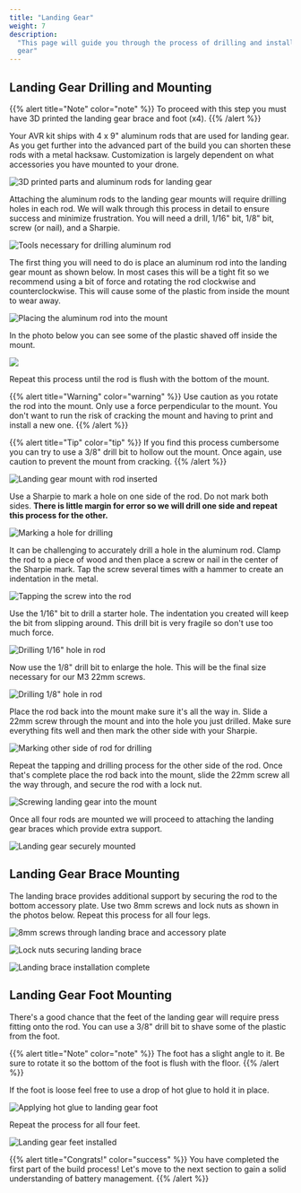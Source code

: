 ```yaml
---
title: "Landing Gear"
weight: 7
description:
  "This page will guide you through the process of drilling and installing your landing
  gear"
---
```


## Landing Gear Drilling and Mounting

{{% alert title="Note" color="note" %}} To proceed with this step you must have 3D
printed the landing gear brace and foot (x4). {{% /alert %}}

Your AVR kit ships with 4 x 9" aluminum rods that are used for landing gear. As you get
further into the advanced part of the build you can shorten these rods with a metal
hacksaw. Customization is largely dependent on what accessories you have mounted to your
drone.

![3D printed parts and aluminum rods for landing gear](landing_gear_drilling_1.jpg)

Attaching the aluminum rods to the landing gear mounts will require drilling holes in
each rod. We will walk through this process in detail to ensure success and minimize
frustration. You will need a drill, 1/16" bit, 1/8" bit, screw (or nail), and a Sharpie.

![Tools necessary for drilling aluminum rod](landing_gear_drilling_2.jpg)

The first thing you will need to do is place an aluminum rod into the landing gear mount
as shown below. In most cases this will be a tight fit so we recommend using a bit of
force and rotating the rod clockwise and counterclockwise. This will cause some of the
plastic from inside the mount to wear away.

![Placing the aluminum rod into the mount](landing_gear_drilling_3.jpg)

In the photo below you can see some of the plastic shaved off inside the mount.

![](landing_gear_drilling_4.jpg)

Repeat this process until the rod is flush with the bottom of the mount.

{{% alert title="Warning" color="warning" %}} Use caution as you rotate the rod into the
mount. Only use a force perpendicular to the mount. You don't want to run the risk of
cracking the mount and having to print and install a new one. {{% /alert %}}

{{% alert title="Tip" color="tip" %}} If you find this process cumbersome you can try to
use a 3/8" drill bit to hollow out the mount. Once again, use caution to prevent the
mount from cracking. {{% /alert %}}

![Landing gear mount with rod inserted](landing_gear_drilling_5.jpg)

Use a Sharpie to mark a hole on one side of the rod. Do not mark both sides. **There is
little margin for error so we will drill one side and repeat this process for the
other.**

![Marking a hole for drilling](landing_gear_drilling_6.jpg)

It can be challenging to accurately drill a hole in the aluminum rod. Clamp the rod to a
piece of wood and then place a screw or nail in the center of the Sharpie mark. Tap the
screw several times with a hammer to create an indentation in the metal.

![Tapping the screw into the rod](landing_gear_drilling_7.jpg)

Use the 1/16" bit to drill a starter hole. The indentation you created will keep the bit
from slipping around. This drill bit is very fragile so don't use too much force.

![Drilling 1/16" hole in rod](landing_gear_drilling_8.jpg)

Now use the 1/8" drill bit to enlarge the hole. This will be the final size necessary
for our M3 22mm screws.

![Drilling 1/8" hole in rod](landing_gear_drilling_9.jpg)

Place the rod back into the mount make sure it's all the way in. Slide a 22mm screw
through the mount and into the hole you just drilled. Make sure everything fits well and
then mark the other side with your Sharpie.

![Marking other side of rod for drilling](landing_gear_drilling_11.jpg)

Repeat the tapping and drilling process for the other side of the rod. Once that's
complete place the rod back into the mount, slide the 22mm screw all the way through,
and secure the rod with a lock nut.

![Screwing landing gear into the mount](landing_gear_drilling_12.jpg)

Once all four rods are mounted we will proceed to attaching the landing gear braces
which provide extra support.

![Landing gear securely mounted](landing_gear_drilling_13.jpg)

## Landing Gear Brace Mounting

The landing brace provides additional support by securing the rod to the bottom
accessory plate. Use two 8mm screws and lock nuts as shown in the photos below. Repeat
this process for all four legs.

![8mm screws through landing brace and accessory plate](landing_gear_brace_1.jpg)

![Lock nuts securing landing brace](landing_gear_brace_2.jpg)

![Landing brace installation complete](landing_gear_brace_3.jpg)

## Landing Gear Foot Mounting

There's a good chance that the feet of the landing gear will require press fitting onto
the rod. You can use a 3/8" drill bit to shave some of the plastic from the foot.

{{% alert title="Note" color="note" %}} The foot has a slight angle to it. Be sure to
rotate it so the bottom of the foot is flush with the floor. {{% /alert %}}

If the foot is loose feel free to use a drop of hot glue to hold it in place.

![Applying hot glue to landing gear foot](landing_gear_foot_1.jpg)

Repeat the process for all four feet.

![Landing gear feet installed](landing_gear_foot_2.jpg)

{{% alert title="Congrats!" color="success" %}} You have completed the first part of the
build process! Let's move to the next section to gain a solid understanding of battery
management. {{% /alert %}}
